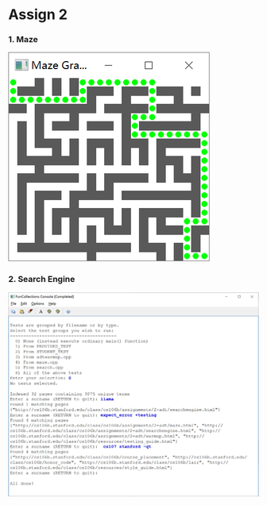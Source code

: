 # Assign 2

### 1. Maze

![maze](assets/maze.png)



### 2. Search Engine

<img src="assets/searchEngine.png" alt="searchEngine" style="zoom: 50%;" />